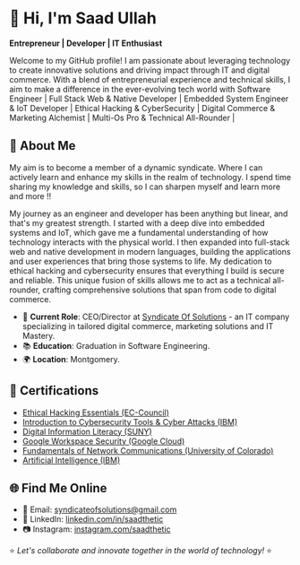 # 👋 Hi, I'm Saad Ullah

**Entrepreneur | Developer | IT Enthusiast**

Welcome to my GitHub profile! I am passionate about leveraging technology to create innovative solutions and driving impact through IT and digital commerce. With a blend of entrepreneurial experience and technical skills, I aim to make a difference in the ever-evolving tech world with
Software Engineer | Full Stack Web & Native Developer | Embedded System Engineer & IoT Developer | Ethical Hacking & CyberSecurity | Digital Commerce & Marketing Alchemist | Multi-Os Pro & Technical All-Rounder |

## 🌟 About Me

My aim is to become a member of a dynamic syndicate. Where I can actively learn and enhance my skills in the realm of technology. I spend time sharing my knowledge and skills, so I can sharpen myself and learn more and more !!

My journey as an engineer and developer has been anything but linear, and that's my greatest strength. I started with a deep dive into embedded systems and IoT, which gave me a fundamental understanding of how technology interacts with the physical world. I then expanded into full-stack web and native development in modern languages, building the applications and user experiences that bring those systems to life. My dedication to ethical hacking and cybersecurity ensures that everything I build is secure and reliable.
This unique fusion of skills allows me to act as a technical all-rounder, crafting comprehensive solutions that span from code to digital commerce.

- 🔭 **Current Role**: CEO/Director at [Syndicate Of Solutions](mailto:syndicateofsolutions@gmail.com) - an IT company specializing in tailored digital commerce, marketing solutions and IT Mastery.
- 📚 **Education**: Graduation in Software Engineering.
- 🌍 **Location**: Montgomery.

## 📜 Certifications

- [Ethical Hacking Essentials (EC-Council)](https://coursera.org/verify/HNM443HMLTTQ)
- [Introduction to Cybersecurity Tools & Cyber Attacks (IBM)](https://coursera.org/verify/88WCQZ64WNKM)
- [Digital Information Literacy (SUNY)](https://coursera.org/verify/5S3M9444CYZA)
- [Google Workspace Security (Google Cloud)](https://coursera.org/verify/UJVDGQ2ERFE2)
- [Fundamentals of Network Communications (University of Colorado)](https://coursera.org/verify/246EAHWCLR5V)
- [Artificial Intelligence (IBM)](https://coursera.org/verify/4UBCMJGWPRR3)
 

## 🌐 Find Me Online

- 📧 Email: [syndicateofsolutions@gmail.com](mailto:syndicateofsolutions@gmail.com)  
- 🔗 LinkedIn: [linkedin.com/in/saadthetic](https://linkedin.com/in/saadthetic)  
- 📷 Instagram: [instagram.com/saadthetic](https://instagram.com/saadthetic)  


⭐️ *Let's collaborate and innovate together in the world of technology!* ⭐️
